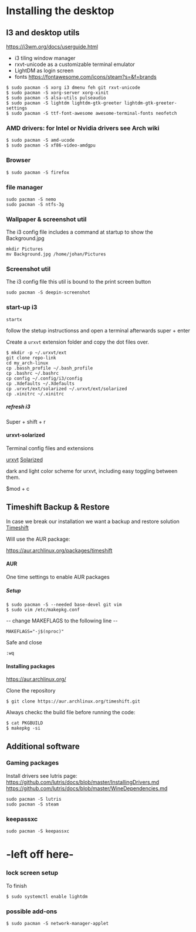# Installing the desktop


## I3 and desktop utils
https://i3wm.org/docs/userguide.html

* i3 tiling window manager 
* rxvt-unicode as a customizable terminal emulator
* LightDM as login screen
* fonts https://fontawesome.com/icons/steam?s=&f=brands

```
$ sudo pacman -S xorg i3 dmenu feh git rxvt-unicode
$ sudo pacman -S xorg-server xorg-xinit
$ sudo pacman -S alsa-utils pulseaudio 
$ sudo pacman -S lightdm lightdm-gtk-greeter lightdm-gtk-greeter-settings
$ sudo pacman -S ttf-font-awesome awesome-terminal-fonts neofetch
```

### AMD drivers: for Intel or Nvidia drivers see Arch wiki

```
$ sudo pacman -S amd-ucode
$ sudo pacman -S xf86-video-amdgpu
```

### Browser

```
$ sudo pacman -S firefox
```

### file manager
```
sudo pacman -S nemo
sudo pacman -S ntfs-3g
```

### Wallpaper & screenshot util
The i3 config file includes a command at startup to show the Background.jpg

```
mkdir Pictures
mv Background.jpg /home/johan/Pictures
```


### Screenshot util
The i3 config file this util is bound to the print screen button

```
sudo pacman -S deepin-screenshot
```



### start-up i3
```
startx
```
follow the stetup instructionss and open a terminal afterwards super + enter


Create a `urxvt` extension folder and copy the dot files over.
```
$ mkdir -p ~/.urxvt/ext
git clone repo-link
cd my_arch-linux
cp .bassh_profile ~/.bash_profile
cp .bashrc ~/.bashrc
cp config ~/.config/i3/config
cp .Xdefaults ~/.Xdefaults
cp .urxvt/ext/solarized ~/.urxvt/ext/solarized
cp .xinitrc ~/.xinitrc
```

##### refresh i3
Super + shift + r

#### urxvt-solarized
Terminal config files and extensions

[urxvt](https://wiki.archlinux.org/title/rxvt-unicode)
[Solarized](http://ethanschoonover.com/solarized) 

dark and light color scheme for urxvt, including easy toggling between them.

$mod + c

## Timeshift Backup & Restore
In case we break our installation we want a backup and restore solution
[Timeshift](https://github.com/teejee2008/timeshift)

Will use the AUR package:

https://aur.archlinux.org/packages/timeshift


#### AUR
One time settings to enable AUR packages

##### Setup
```
$ sudo pacman -S --needed base-devel git vim
$ sudo vim /etc/makepkg.conf
```

-- change MAKEFLAGS to the following line --
```
MAKEFLAGS="-j$(nproc)"
```

Safe and close

```
:wq
```

#### Installing packages
https://aur.archlinux.org/

Clone the repository

```
$ git clone https://aur.archlinux.org/timeshift.git
```

Always checkc the build file before running the code:
```
$ cat PKGBUILD
$ makepkg -si
```

## Additional software

### Gaming packages
Install drivers see lutris page:
https://github.com/lutris/docs/blob/master/InstallingDrivers.md
https://github.com/lutris/docs/blob/master/WineDependencies.md

```
sudo pacman -S lutris
sudo pacman -S steam
```

### keepassxc
```
sudo pacman -S keepassxc
```






















# -left off here-

### lock screen setup
To finish

```
$ sudo systemctl enable lightdm
```


### possible add-ons

```
$ sudo pacman -S network-manager-applet 
```
